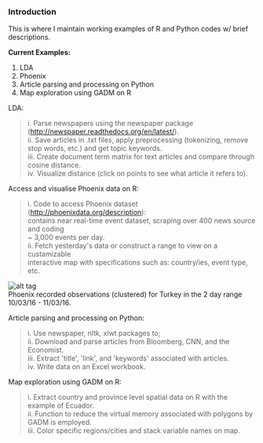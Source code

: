 ### Introduction  
This is where I maintain working examples of R and Python codes w/ brief descriptions.

**Current Examples:**  
1. LDA  
2. Phoenix  
3. Article parsing and processing on Python  
4. Map exploration using GADM on R  

LDA:
>i. Parse newspapers using the newspaper package (http://newspaper.readthedocs.org/en/latest/).   
ii. Save articles in .txt files, apply preprocessing (tokenizing, remove stop words, etc.) and get topic keywords.  
iii. Create document term matrix for text articles and compare through cosine distance.  
iv. Visualize distance (click on points to see what article it refers to).  

Access and visualise Phoenix data on R:  
>i. Code to access Phoenix dataset (http://phoenixdata.org/description):  
	contains near real-time event dataset, scraping over 400 news source and coding  
    ~ 3,000 events per day.  
ii. Fetch yesterday's data or construct a range to view on a custamizable    
	interactive map with specifications such as: country/ies, event type, etc.  
	
![alt tag](https://cloud.githubusercontent.com/assets/17466433/13907496/53f545fe-eee7-11e5-9057-be77197f04a1.jpeg)    
Phoenix recorded observations (clustered) for Turkey in the 2 day range 10/03/16 - 11/03/16.  

Article parsing and processing on Python:       
>i. Use newspaper, nltk, xlwt packages to;    
ii. Download and parse articles from Bloomberg, CNN, and the Economist.    
iii. Extract 'title', 'link', and 'keywords' associated with articles.  
iv. Write data on an Excel workbook.  

Map exploration using GADM on R:       
>i. Extract country and province level spatial data on R with the example of Ecuador.   
ii. Function to reduce the virtual memory associated with polygons by GADM is employed.  
iii. Color specific regions/cities and stack variable names on map.  

